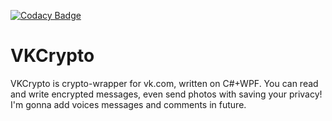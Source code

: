 [![Codacy Badge](https://api.codacy.com/project/badge/Grade/c0a37d6da95f49e3bca09907be6fef44)](https://www.codacy.com/manual/kachan28/VKCrypto?utm_source=github.com&amp;utm_medium=referral&amp;utm_content=kachan28/VKCrypto&amp;utm_campaign=Badge_Grade)
# VKCrypto
VKCrypto is crypto-wrapper for vk.com, written on C#+WPF. You can read and write encrypted messages, even send photos with saving your privacy!
I'm gonna add voices messages and comments in future.
